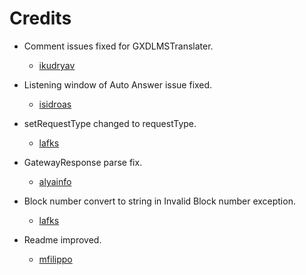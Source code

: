 Credits
=======
  - Comment issues fixed for GXDLMSTranslater.
    * [ikudryav](http://www.gurux.fi/user/1084)

  - Listening window of Auto Answer issue fixed.
    * [isidroas](https://github.com/isidroas)

  - setRequestType changed to requestType.
    * [lafks](https://github.com/lafka)

  - GatewayResponse parse fix.
    * [alyainfo](https://www.gurux.fi/user/155959)

  - Block number convert to string in Invalid Block number exception.
    * [lafks](https://github.com/lafka)

  - Readme improved.
    * [mfilippo](https://github.com/mfilippo)
  